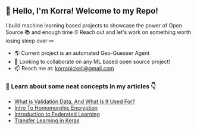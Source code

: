 ## 💾 Hello, I'm Korra! Welcome to my Repo!
I build machine learning based projects to showcase the power of Open Source 📚 and enough time ⏰
Reach out and let's work on something worth losing sleep over 💤

- 🌎 Current project is an automated Geo-Guesser Agent
- 📕 Looking to collaborate on any ML based open source project!
- 📫 Reach me at: korrapickell@gmail.com

### 📌 Learn about some neat concepts in my articles 👇
- [What is Validation Data, And What Is It Used For?](https://medium.com/artificialis/what-is-validation-data-and-what-is-it-used-for-158d685fb921)
- [Intro To Homomorphic Encryption](https://medium.com/artificialis/intro-to-homomorphic-encryption-1434f34ee6d2)
- [Introduction to Federated Learning](https://medium.com/artificialis/introduction-to-federated-learning-1da7becb70a)
- [Transfer Learning in Keras](https://medium.com/artificialis/how-to-use-transfer-learning-in-keras-for-image-classification-b9ced0591f6f)
